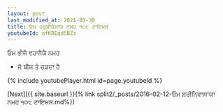 ```yaml
---
layout: post
last_modified_at: 2021-03-30
title: ਓਮ ਹਰੁਸ਼ੀਕੇਸ਼ਾਯ ਨਮਹ ੧੦੮ ਟਾਇਮਸ
youtubeId: ofKREqd5BZs
---
```

 
 
 ਓਮ ਭੀਜੈ ਵਹਾਨੈਯੈ ਨਮਹ  
 
 -  ਜੋ ਬੀਜ ਤੇ ਚੜਦਾ ਹੈ 
 
  
 
  
 
 
 
 
 
 


{% include youtubePlayer.html id=page.youtubeId %}
 
[Next]({{ site.baseurl }}{% link  split2/_posts/2016-02-12-ਓਮ ਸ਼ਰੀਨਿਵਾਸਾਯਾ ਨਮਹ ੧੦੮ ਟਾਇਮਸ.md%})
 

